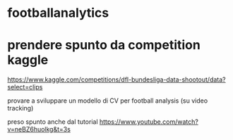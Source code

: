 # footballanalytics

# prendere spunto da competition kaggle
https://www.kaggle.com/competitions/dfl-bundesliga-data-shootout/data?select=clips

provare a sviluppare un modello di CV per football analysis (su video tracking)

preso spunto anche dal tutorial
https://www.youtube.com/watch?v=neBZ6huolkg&t=3s
